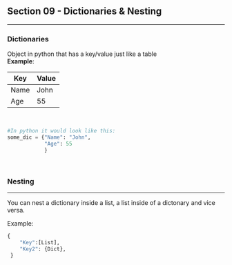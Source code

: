 ## Section 09 - Dictionaries & Nesting
<hr>

### Dictionaries
Object in python that has a key/value just like a table <br />
**Example**:

| Key   | Value |
|-------|-------|
| Name  | John  |
| Age   | 55    |

<br />

```python
#In python it would look like this:
some_dic = {"Name": "John",
            "Age": 55
            }
```
<br />

### Nesting

<hr>

You can nest a dictionary inside a list, a list inside of a dictonary and vice versa.</p>
Example:
```python
{
    "Key":[List],
    "Key2": {Dict},
 }
```


